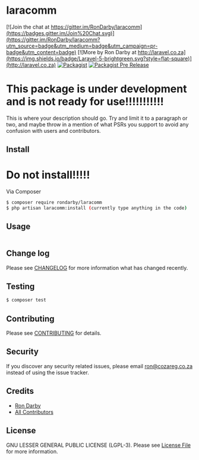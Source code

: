 # laracomm

[![Join the chat at https://gitter.im/RonDarby/laracomm](https://badges.gitter.im/Join%20Chat.svg)](https://gitter.im/RonDarby/laracomm?utm_source=badge&utm_medium=badge&utm_campaign=pr-badge&utm_content=badge)
[![More by Ron Darby at http://laravel.co.za](https://img.shields.io/badge/Laravel-5-brightgreen.svg?style=flat-square)](http://laravel.co.za)
[![Packagist](https://img.shields.io/packagist/dt/doctrine/orm.svg?style=plastic)](https://packagist.org/packages/rondarby/laracomm)
[![Packagist Pre Release](https://img.shields.io/packagist/vpre/symfony/symfony.svg?style=plastic)](https://packagist.org/packages/rondarby/laracomm)


# This package is under development and is not ready for use!!!!!!!!!!!



This is where your description should go. Try and limit it to a paragraph or two, and maybe throw in a mention of what
PSRs you support to avoid any confusion with users and contributors.

## Install
# Do not install!!!!!
Via Composer

``` bash
$ composer require rondarby/laracomm
$ php artisan laracomm:install (currently type anything in the code)
```

## Usage

``` php

```

## Change log

Please see [CHANGELOG](CHANGELOG.md) for more information what has changed recently.

## Testing

``` bash
$ composer test
```

## Contributing

Please see [CONTRIBUTING](CONTRIBUTING.md) for details.

## Security

If you discover any security related issues, please email ron@cozareg.co.za instead of using the issue tracker.

## Credits

- [Ron Darby][link-author]
- [All Contributors][link-contributors]

## License

GNU LESSER GENERAL PUBLIC LICENSE (LGPL-3). Please see [License File](LICENSE.md) for more information.


[link-packagist]: https://packagist.org/packages/rondarby/laracomm
[link-downloads]: https://packagist.org/packages/rondarby/laracomm
[link-author]: https://github.com/rondarby
[link-contributors]: ../../contributors
